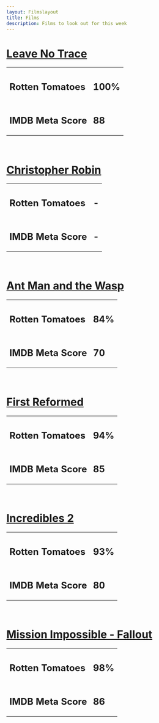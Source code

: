 ```yaml
---
layout: Filmslayout
title: Films
description: Films to look out for this week
---
```


<h1><u>Leave No Trace</u></h1>
<table>
    <tr id="rotten-tomatoes"><td><h2>Rotten Tomatoes</h2></td><td><h2>100%</h2></td></tr>
    <tr id="IMDB"><td><h2>IMDB Meta Score</h2></td><td><h2>88</h2></td></tr>
</table>
<br>


<h1><u>Christopher Robin</u></h1>
<table>
    <tr id="rotten-tomatoes"><td><h2>Rotten Tomatoes</h2></td><td><h2>-</h2></td></tr>
    <tr id="IMDB"><td><h2>IMDB Meta Score</h2></td><td><h2>-</h2></td></tr>
</table>
<br>
<h1><u>Ant Man and the Wasp</u></h1>
<table>
    <tr id="rotten-tomatoes"><td><h2>Rotten Tomatoes</h2></td><td><h2>84%</h2></td></tr>
    <tr id="IMDB"><td><h2>IMDB Meta Score</h2></td><td><h2>70</h2></td></tr>
</table>
<br>
<h1><u>First Reformed</u></h1>
<table>
    <tr id="rotten-tomatoes"><td><h2>Rotten Tomatoes</h2></td><td><h2>94%</h2></td></tr>
    <tr id="IMDB"><td><h2>IMDB Meta Score</h2></td><td><h2>85</h2></td></tr>
</table>
<br>
<h1><u>Incredibles 2</u></h1>
<table>
    <tr id="rotten-tomatoes"><td><h2>Rotten Tomatoes</h2></td><td><h2>93%</h2></td></tr>
    <tr id="IMDB"><td><h2>IMDB Meta Score</h2></td><td><h2>80</h2></td></tr>
</table>
<br>
<h1><u>Mission Impossible - Fallout</u></h1>
<table>
    <tr id="rotten-tomatoes"><td><h2>Rotten Tomatoes</h2></td><td><h2>98%</h2></td></tr>
    <tr id="IMDB"><td><h2>IMDB Meta Score</h2></td><td><h2>86</h2></td></tr>
</table>
<br>






